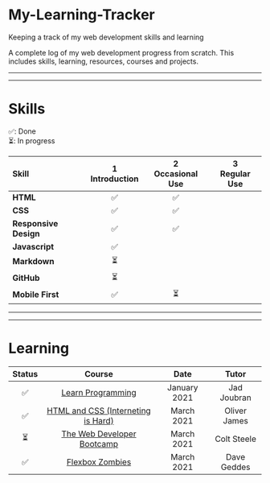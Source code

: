 # My-Learning-Tracker
Keeping a track of my web development skills and learning

A complete log of my web development progress from scratch. This includes skills, learning, resources, courses and projects. 

---
---

# Skills   

✅: Done <br>
⏳: In progress 


|        Skill         |  1<br>Introduction   |  2<br>Occasional Use   |   3<br>Regular Use     |
|:---------------------| :-------------------:| :---------------------:| :---------------------:|
|     **HTML**         |          ✅          |         ✅              |                        |
|     **CSS**          |          ✅          |         ✅              |
| **Responsive Design**|          ✅          |         ✅ 
|  **Javascript**      |          ✅          |                        
|  **Markdown**        |          ⏳          |
|  **GitHub**          |          ⏳          |
|  **Mobile First**      |          ✅          |         ⏳ 

---
---

# Learning

|  Status   |  Course                                     | Date         | Tutor         |
|:---------:|:-------------------------------------------:|:------------:|:-------------:|
|   ✅      | [Learn Programming]                         | January 2021   | Jad Joubran   |
|   ✅      | [HTML and CSS (Interneting is Hard)]         | March 2021    | Oliver James  |
|   ⏳      | [The Web Developer Bootcamp]                 | March 2021    | Colt Steele   |
|   ✅      | [Flexbox Zombies]                            | March 2021    | Dave Geddes   |



[//]:# (Reference links to courses)
[Learn Programming]:https://learnprogramming.online/
[HTML and CSS (Interneting is Hard)]: https://www.internetingishard.com/ 
[The Web Developer Bootcamp]: https://www.udemy.com/course/the-web-developer-bootcamp/
[Flexbox Zombies]:  https://flexboxzombies.com/p/flexbox-zombies 
